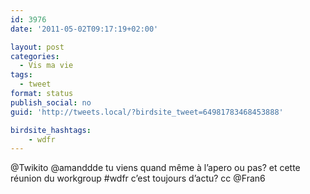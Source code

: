 ```yaml
---
id: 3976
date: '2011-05-02T09:17:19+02:00'

layout: post
categories:
  - Vis ma vie
tags:
  - tweet
format: status
publish_social: no
guid: 'http://tweets.local/?birdsite_tweet=64981783468453888'

birdsite_hashtags:
    - wdfr
---
```


@Twikito @amanddde tu viens quand même à l’apero ou pas? et cette réunion du workgroup #wdfr c’est toujours d’actu? cc @Fran6